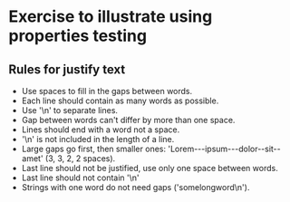 ﻿# Exercise to illustrate using properties testing

## Rules for justify text
* Use spaces to fill in the gaps between words.
* Each line should contain as many words as possible.
* Use '\n' to separate lines.
* Gap between words can't differ by more than one space.
* Lines should end with a word not a space.
* '\n' is not included in the length of a line.
* Large gaps go first, then smaller ones: 'Lorem---ipsum---dolor--sit--amet' (3, 3, 2, 2 spaces).
* Last line should not be justified, use only one space between words.
* Last line should not contain '\n'
* Strings with one word do not need gaps ('somelongword\n').
